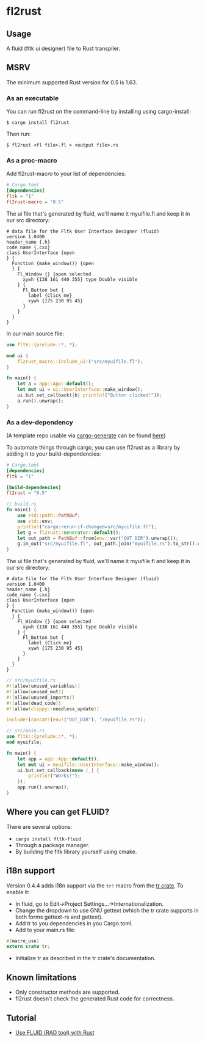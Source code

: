 # fl2rust

## Usage

A fluid (fltk ui designer) file to Rust transpiler.

## MSRV
The minimum supported Rust version for 0.5 is 1.63.

### As an executable

You can run fl2rust on the command-line by installing using cargo-install:
```
$ cargo install fl2rust
``` 
Then run:
```
$ fl2rust <fl file>.fl > <output file>.rs
```

### As a proc-macro
Add fl2rust-macro to your list of dependencies:
```toml
# Cargo.toml
[dependencies]
fltk = "1"
fl2rust-macro = "0.5"
```

The ui file that's generated by fluid, we'll name it myuifile.fl and keep it in our src directory:
```
# data file for the Fltk User Interface Designer (fluid)
version 1.0400
header_name {.h}
code_name {.cxx}
class UserInterface {open
} {
  Function {make_window()} {open
  } {
    Fl_Window {} {open selected
      xywh {138 161 440 355} type Double visible
    } {
      Fl_Button but {
        label {Click me}
        xywh {175 230 95 45}
      }
    }
  }
}
```

In our main source file:
```rust
use fltk::{prelude::*, *};

mod ui {
    fl2rust_macro::include_ui!("src/myuifile.fl");
}

fn main() {
    let a = app::App::default();
    let mut ui = ui::UserInterface::make_window();
    ui.but.set_callback(|b| println!("Button clicked!"));
    a.run().unwrap();
}
```

### As a dev-dependency

(A template repo usable via [cargo-generate](https://crates.io/crates/cargo-generate) can be found [here](https://github.com/fltk-rs/fl2rust-template))

To automate things through cargo, you can use fl2rust as a library by adding it to your build-dependencies:

```toml
# Cargo.toml
[dependencies]
fltk = "1"

[build-dependencies]
fl2rust = "0.5"
```

```rust
// build.rs
fn main() {
    use std::path::PathBuf;
    use std::env;
    println!("cargo:rerun-if-changed=src/myuifile.fl");
    let g = fl2rust::Generator::default();
    let out_path = PathBuf::from(env::var("OUT_DIR").unwrap());
    g.in_out("src/myuifile.fl", out_path.join("myuifile.rs").to_str().unwrap()).expect("Failed to generate rust from fl file!");
}
```

The ui file that's generated by fluid, we'll name it myuifile.fl and keep it in our src directory:
```
# data file for the Fltk User Interface Designer (fluid)
version 1.0400
header_name {.h}
code_name {.cxx}
class UserInterface {open
} {
  Function {make_window()} {open
  } {
    Fl_Window {} {open selected
      xywh {138 161 440 355} type Double visible
    } {
      Fl_Button but {
        label {Click me}
        xywh {175 230 95 45}
      }
    }
  }
}
```

```rust
// src/myuifile.rs
#![allow(unused_variables)]
#![allow(unused_mut)]
#![allow(unused_imports)]
#![allow(dead_code)]
#![allow(clippy::needless_update)]

include!(concat!(env!("OUT_DIR"), "/myuifile.rs"));
```

```rust
// src/main.rs
use fltk::{prelude::*, *};
mod myuifile;

fn main() {
    let app = app::App::default();
    let mut ui = myuifile::UserInterface::make_window();
    ui.but.set_callback(move |_| {
        println!("Works!");
    });
    app.run().unwrap();
}
```

## Where you can get FLUID?
There are several options:
- `cargo install fltk-fluid`
- Through a package manager.
- By building the fltk library yourself using cmake.

## i18n support
Version 0.4.4 adds i18n support via the `tr!` macro from the [tr crate](https://crates.io/crates/tr). 
To enable it:
- In fluid, go to Edit->Project Settings...->Internationalization.
- Change the dropdown to use GNU gettext (which the tr crate supports in both forms gettext-rs and gettext).
- Add tr to you dependencies in you Cargo.toml.
- Add to your main.rs file:
```rust
#[macro_use]
extern crate tr;
```
- Initialize tr as described in the tr crate's documentation.

## Known limitations
- Only constructor methods are supported.
- fl2rust doesn't check the generated Rust code for correctness.

## Tutorial
- [Use FLUID (RAD tool) with Rust](https://www.youtube.com/watch?v=k_P0wG3-dNk)

